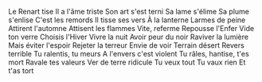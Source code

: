 Le Renart tise
Il a l'âme triste
Son art s'est terni
Sa lame s'élime
Sa plume s'enlise
C'est les remords
Il tisse ses vers
À la lanterne
Larmes de peine
Attirent l'automne
Attisent les flammes
Vite, referme
Repousse l'Enfer
Vide ton verre
Choisis l'Hiver
Vivre la nuit
Avoir peur du noir
Raviver la lumière
Mais éviter l'espoir
Rejeter la terreur
Envie de voir
Terrain désert
Revers terrible
Tu ralentis, tu meurs
A l'envers c'est violent
Tu râles, hantise, t'es mort
Ravale tes valeurs
Ver de terre ridicule
Tu veux tout
Tu vaux rien
Et t'as tort